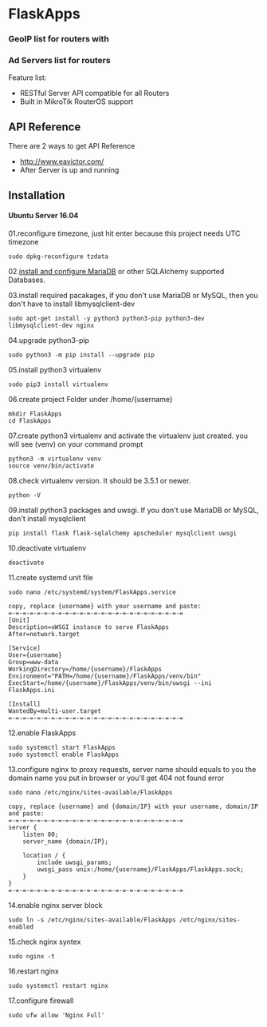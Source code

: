 # FlaskApps
### GeoIP list for routers with
### Ad Servers list for routers

Feature list:

 * RESTful Server API compatible for all Routers
 * Built in MikroTik RouterOS support

## API Reference
There are 2 ways to get API Reference

 * http://www.eavictor.com/
 * After Server is up and running

## Installation

#### Ubuntu Server 16.04

01.reconfigure timezone, just hit enter because this project needs UTC timezone
```
sudo dpkg-reconfigure tzdata
```

02.[install and configure MariaDB](https://eavictor.wordpress.com/2016/05/04/install-mariadb-10-1-on-ubuntu-server-16-04-lts-access-from-remote-client/) or other SQLAlchemy supported Databases.

03.install required pacakages, if you don't use MariaDB or MySQL, then you don't have to install libmysqlclient-dev
```
sudo apt-get install -y python3 python3-pip python3-dev libmysqlclient-dev nginx
```

04.upgrade python3-pip
```
sudo python3 -m pip install --upgrade pip
```

05.install python3 virtualenv
```
sudo pip3 install virtualenv
```

06.create project Folder under /home/{username}
```
mkdir FlaskApps
cd FlaskApps
```

07.create python3 virtualenv and activate the virtualenv just created. you will see (venv) on your command prompt
```
python3 -m virtualenv venv
source venv/bin/activate
```

08.check virtualenv version. It should be 3.5.1 or newer.
```
python -V
```

09.install python3 packages and uwsgi. If you don't use MariaDB or MySQL, don't install mysqlclient
```
pip install flask flask-sqlalchemy apscheduler mysqlclient uwsgi
```

10.deactivate virtualenv
```
deactivate
```

11.create systemd unit file
```
sudo nano /etc/systemd/system/FlaskApps.service

copy, replace {username} with your username and paste:
=-=-=-=-=-=-=-=-=-=-=-=-=-=-=-=-=-=-=-=-=-=-=-=-=
[Unit]
Description=uWSGI instance to serve FlaskApps
After=network.target

[Service]
User={username}
Group=www-data
WorkingDirectory=/home/{username}/FlaskApps
Environment="PATH=/home/{username}/FlaskApps/venv/bin"
ExecStart=/home/{username}/FlaskApps/venv/bin/uwsgi --ini FlaskApps.ini

[Install]
WantedBy=multi-user.target
=-=-=-=-=-=-=-=-=-=-=-=-=-=-=-=-=-=-=-=-=-=-=-=-=
```

12.enable FlaskApps
```
sudo systemctl start FlaskApps
sudo systemctl enable FlaskApps
```

13.configure nginx to proxy requests, server name should equals to you the domain name you put in browser or you'll get 404 not found error
```
sudo nano /etc/nginx/sites-available/FlaskApps

copy, replace {username} and {domain/IP} with your username, domain/IP and paste:
=-=-=-=-=-=-=-=-=-=-=-=-=-=-=-=-=-=-=-=-=-=-=-=-=
server {
	listen 80;
	server_name {domain/IP};
	
	location / {
		include uwsgi_params;
		uwsgi_pass unix:/home/{username}/FlaskApps/FlaskApps.sock;
	}
}
=-=-=-=-=-=-=-=-=-=-=-=-=-=-=-=-=-=-=-=-=-=-=-=-=

```

14.enable nginx server block
```
sudo ln -s /etc/nginx/sites-available/FlaskApps /etc/nginx/sites-enabled
```

15.check nginx syntex
```
sudo nginx -t
```

16.restart nginx
```
sudo systemctl restart nginx
```

17.configure firewall
```
sudo ufw allow 'Nginx Full'
```